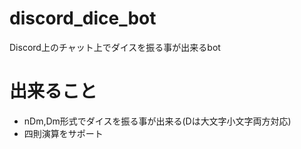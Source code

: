 # discord_dice_bot
Discord上のチャット上でダイスを振る事が出来るbot

# 出来ること
- nDm,Dm形式でダイスを振る事が出来る(Dは大文字小文字両方対応)
- 四則演算をサポート
